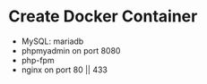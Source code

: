 # Create Docker Container #

* MySQL: mariadb
* phpmyadmin on port 8080
* php-fpm
* nginx on port 80 || 433


